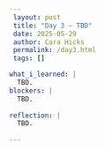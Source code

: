 ```yaml
---
 layout: post
 title: "Day 3 – TBD"
 date: 2025-05-29
 author: Cara Hicks
 permalink: /day3.html
 tags: []

what_i_learned: |
  TBD.  
blockers: |
  TBD.
  
reflection: |
  TBD.
  
---
```

